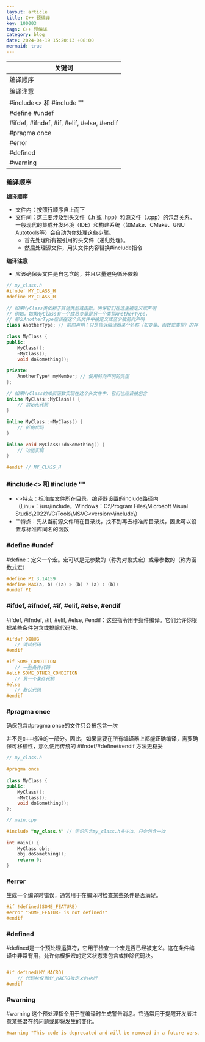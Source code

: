 ```yaml
---
layout: article
title: C++ 预编译
key: 100003
tags: C++ 预编译
category: blog
date: 2024-04-19 15:20:13 +08:00
mermaid: true
---
```


  | 关键词 |
  |---|
  | 编译顺序 |
  | 编译注意 |
  | #include<> 和 #include "" |
  | #define #undef |
  | #ifdef, #ifndef, #if, #elif, #else, #endif |
  | #pragma once |
  | #error |
  | #defined |
  | #warning |

### 编译顺序

**编译顺序**

 * 文件内：按照行顺序自上而下
 * 文件间：这主要涉及到头文件（.h 或 .hpp）和源文件（.cpp）的包含关系。一般现代的集成开发环境（IDE）和构建系统（如Make、CMake、GNU Autotools等）会自动为你处理这些步骤。
   * 首先处理所有被引用的头文件（递归处理）。
   * 然后处理源文件，用头文件内容替换#include指令

**编译注意**

 * 应该确保头文件是自包含的，并且尽量避免循环依赖
  ```c++
  // my_class.h  
  #ifndef MY_CLASS_H  
  #define MY_CLASS_H  
    
  // 如果MyClass类依赖于其他类型或函数，确保它们在这里被定义或声明  
  // 例如，如果MyClass有一个成员变量是另一个类型AnotherType，  
  // 那么AnotherType应该在这个头文件中被定义或至少被前向声明  
  class AnotherType; // 前向声明：只是告诉编译器某个名称（如变量、函数或类型）的存在，但并未提供其完整的实现或内存布局。
    
  class MyClass {  
  public:  
      MyClass();  
      ~MyClass();  
      void doSomething();  
    
  private:  
      AnotherType* myMember; // 使用前向声明的类型  
  };  
    
  // 如果MyClass的成员函数实现在这个头文件中，它们也应该被包含  
  inline MyClass::MyClass() {  
      // 初始化代码  
  }  
    
  inline MyClass::~MyClass() {  
      // 析构代码  
  }  
    
  inline void MyClass::doSomething() {  
      // 功能实现  
  }  
    
  #endif // MY_CLASS_H
  ```

### #include<> 和 #include ""

  * <>特点：标准库文件所在目录，编译器设置的include路径内（Linux：/usr/include，Windows：C:\Program Files\Microsoft Visual Studio\2022\VC\Tools\MSVC\<version>\include\）
  * ""特点：先从当前源文件所在目录找，找不到再去标准库目录找，因此可以设置与标准库同名的函数

### #define #undef
 #define：定义一个宏。宏可以是无参数的（称为对象式宏）或带参数的（称为函数式宏）

 ```c++
 #define PI 3.14159  
 #define MAX(a, b) ((a) > (b) ? (a) : (b))
 #undef PI
 ```

### #ifdef, #ifndef, #if, #elif, #else, #endif
 #ifdef, #ifndef, #if, #elif, #else, #endif：这些指令用于条件编译。它们允许你根据某些条件包含或排除代码块。

 ```c++
 #ifdef DEBUG  
    // 调试代码  
 #endif  
  
 #if SOME_CONDITION  
    // 一些条件代码  
 #elif SOME_OTHER_CONDITION  
    // 另一个条件代码  
 #else  
    // 默认代码  
 #endif
 ```

 ### #pragma once 

  确保包含#progma once的文件只会被包含一次

  并不是c++标准的一部分。因此，如果需要在所有编译器上都能正确编译，需要确保可移植性，那么使用传统的 #ifndef/#define/#endif 方法更稳妥

```c++
// my_class.h  
  
#pragma once  
  
class MyClass {  
public:  
    MyClass();  
    ~MyClass();  
    void doSomething();  
};

// main.cpp  
  
#include "my_class.h" // 无论包含my_class.h多少次，只会包含一次 
  
int main() {  
    MyClass obj;  
    obj.doSomething();  
    return 0;  
}
```


### #error

生成一个编译时错误，通常用于在编译时检查某些条件是否满足。

```c++
#if !defined(SOME_FEATURE)  
#error "SOME_FEATURE is not defined!"  
#endif
```

### #defined

#defined是一个预处理运算符，它用于检查一个宏是否已经被定义。这在条件编译中非常有用，允许你根据宏的定义状态来包含或排除代码块。

```c++

#if defined(MY_MACRO)  
    // 代码块仅当MY_MACRO被定义时执行  
#endif
```


### #warning

#warning 这个预处理指令用于在编译时生成警告消息。它通常用于提醒开发者注意某些潜在的问题或即将发生的变化。

```c++
#warning "This code is deprecated and will be removed in a future version."
```
